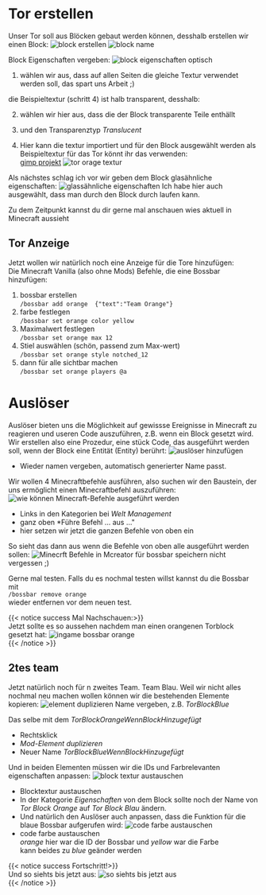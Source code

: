 # Tor erstellen
Unser Tor soll aus Blöcken gebaut werden können, desshalb erstellen wir einen Block:
![block erstellen](block-erstellen-0.png)
![block name](block-namen-geben.png)

Block Eigenschaften vergeben:
![block eigenschaften optisch](block-eigenschaften-optisch.png)
1. wählen wir aus, dass auf allen Seiten die gleiche Textur verwendet werden soll, das spart uns Arbeit ;)

die Beispieltextur (schritt 4) ist halb transparent, desshalb:

2. wählen wir hier aus, dass die der Block transparente Teile enthällt
3. und den Transparenztyp *Translucent*

4. Hier kann die textur importiert und für den Block ausgewählt werden
   als Beispieltextur für das Tor könnt ihr das verwenden:  
   [gimp projekt](tor_block_rahmen.xcf)
   ![tor orage textur](tor_block_orange.png)  

Als nächstes schlag ich vor wir geben dem Block glasähnliche eigenschaften:
![glassähnliche eigenschaften](block-eigenschaften-glas.png)
Ich habe hier auch ausgewählt, dass man durch den Block durch laufen kann.

Zu dem Zeitpunkt kannst du dir gerne mal anschauen wies aktuell in Minecraft aussieht

## Tor Anzeige
Jetzt wollen wir natürlich noch eine Anzeige für die Tore hinzufügen:  
Die Minecraft Vanilla (also ohne Mods) Befehle, die eine Bossbar hinzufügen:
1. bossbar erstellen  
   `/bossbar add orange  {"text":"Team Orange"}`
2. farbe festlegen  
   `/bossbar set orange color yellow`
3. Maximalwert festlegen  
   `/bossbar set orange max 12`
4. Stiel auswählen (schön, passend zum Max-wert)  
   `/bossbar set orange style notched_12`
5. dann für alle sichtbar machen  
   `/bossbar set orange players @a`

# Auslöser
Auslöser bieten uns die Möglichkeit auf gewissse Ereignisse in Minecraft zu reagieren und useren Code auszuführen, z.B. wenn ein Block gesetzt wird.
Wir erstellen also eine Prozedur, eine stück Code, das ausgeführt werden soll, wenn der Block eine Entität (Entity) berührt:
![auslöser hinzufügen](block-auslöser.png)
- Wieder namen vergeben, automatisch generierter Name passt.

Wir wollen 4 Minecraftbefehle ausführen, also suchen wir den Baustein, der uns ermöglicht einen Minecraftbefehl auszuführen:
![wie können Minecraft-Befehle ausgeführt werden](prozedur-minecraft-befehl.png)
- Links in den Kategorien bei *Welt Management* 
- ganz oben *Führe Befehl ... aus ..."
- hier setzen wir jetzt die ganzen Befehle von oben ein

So sieht das dann aus wenn die Befehle von oben alle ausgeführt werden sollen:
![Minecrft Befehle in Mcreator für bossbar](code-torblock-setzen.png)
speichern nicht vergessen ;)

Gerne mal testen. Falls du es nochmal testen willst kannst du die Bossbar mit  
`/bossbar remove orange`  
wieder entfernen vor dem neuen test.

{{< notice success Mal Nachschauen:>}}  
Jetzt sollte es so aussehen nachdem man einen orangenen Torblock gesetzt hat:
![ingame bossbar orange](ingame-bossbar-orange.png)  
{{< /notice >}}


## 2tes team
Jetzt natürlich noch für n zweites Team. Team Blau.
Weil wir nicht alles nochmal neu machen wollen können wir die bestehenden Elemente kopieren:
![element duplizieren](element-duplizieren.png)
Name vergeben, z.B. *TorBlockBlue*   

Das selbe mit dem *TorBlockOrangeWennBlockHinzugefügt*
- Rechtsklick
- *Mod-Element duplizieren*
- Neuer Name *TorBlockBlueWennBlockHinzugefügt*

Und in beiden Elementen müssen wir die IDs und Farbrelevanten eigenschaften anpassen:
![block textur austauschen](block-textur-austauschen.png)
- Blocktextur austauschen
- In der Kategorie *Eigenschaften* von dem Block sollte noch der Name von *Tor Block Orange* auf *Tor Block Blau* ändern.
- Und natürlich den Auslöser auch anpassen, dass die Funktion für die blaue Bossbar aufgerufen wird:
![code farbe austauschen](code-farbe-austauschen.png)
- code farbe austauschen  
  *orange* hier war die ID der Bossbar und *yellow* war die Farbe  
  kann beides zu *blue* geänder werden


{{< notice success Fortschritt!>}}  
Und so siehts bis jetzt aus:
![so siehts bis jetzt aus](ingame-so-siehts-bis-jetzt-aus-2.png)  
{{< /notice >}}

